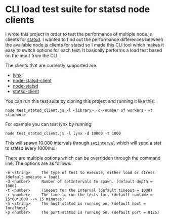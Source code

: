 # CLI load test suite for statsd node clients
I wrote this project in order to test the performance of multiple node.js clients 
for [statsd](https://github.com/etsy/statsd/). I wanted to find out the performance differences between
the available node.js clients for statsd so I made this CLI tool which makes it easy to switch options for each test.
It basically performs a load test based on the input from the CLI.

The clients that are currently supported are:

* [lynx](https://github.com/dscape/lynx)
* [node-statsd-client](https://github.com/msiebuhr/node-statsd-client)
* [node-statsd](https://github.com/sivy/node-statsd)
* [statsd-client](https://github.com/msiebuhr/node-statsd-client)

You can run this test suite by cloning this project and running it like this:

```
node test_statsd_client.js -l <library> -d <number of workers> -t <timeout>
```

For example you can test lynx by running:

```
node test_statsd_client.js -l lynx -d 10000 -t 1000
```

This will spawn 10.000 intervals through [`setInterval`](https://developer.mozilla.org/en-US/docs/Web/API/WindowTimers/setInterval)
which will send a stat to statsd every 1000ms.

There are multiple options which can be overridden through the command line. The options are as follows:

```
-e <string>     The type of test to execute, either load or stress (default execute = load)
-d <number>     Number of setIntervals to spawn. (default depth = 1000)
-t <number>     Timeout for the interval (default timeout = 1000)
-r <number>     The time to run the tests for. (default runtime = 15*60*1000 --> 15 minutes)
-h <string>     The host statsd is running on. (default host = localhost)
-p <number>     The port statsd is running on. (default port = 8125)
```